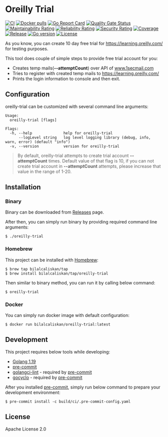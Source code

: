 # Oreilly Trial
[![CI](https://github.com/bilalcaliskan/oreilly-trial/workflows/CI/badge.svg?event=push)](https://github.com/bilalcaliskan/oreilly-trial/actions?query=workflow%3ACI)
[![Docker pulls](https://img.shields.io/docker/pulls/bilalcaliskan/oreilly-trial)](https://hub.docker.com/r/bilalcaliskan/oreilly-trial/)
[![Go Report Card](https://goreportcard.com/badge/github.com/bilalcaliskan/oreilly-trial)](https://goreportcard.com/report/github.com/bilalcaliskan/oreilly-trial)
[![Quality Gate Status](https://sonarcloud.io/api/project_badges/measure?project=bilalcaliskan_oreilly-trial&metric=alert_status)](https://sonarcloud.io/summary/new_code?id=bilalcaliskan_oreilly-trial)
[![Maintainability Rating](https://sonarcloud.io/api/project_badges/measure?project=bilalcaliskan_oreilly-trial&metric=sqale_rating)](https://sonarcloud.io/summary/new_code?id=bilalcaliskan_oreilly-trial)
[![Reliability Rating](https://sonarcloud.io/api/project_badges/measure?project=bilalcaliskan_oreilly-trial&metric=reliability_rating)](https://sonarcloud.io/summary/new_code?id=bilalcaliskan_oreilly-trial)
[![Security Rating](https://sonarcloud.io/api/project_badges/measure?project=bilalcaliskan_oreilly-trial&metric=security_rating)](https://sonarcloud.io/summary/new_code?id=bilalcaliskan_oreilly-trial)
[![Coverage](https://sonarcloud.io/api/project_badges/measure?project=bilalcaliskan_oreilly-trial&metric=coverage)](https://sonarcloud.io/summary/new_code?id=bilalcaliskan_oreilly-trial)
[![Release](https://img.shields.io/github/release/bilalcaliskan/oreilly-trial.svg)](https://github.com/bilalcaliskan/oreilly-trial/releases/latest)
[![Go version](https://img.shields.io/github/go-mod/go-version/bilalcaliskan/oreilly-trial)](https://github.com/bilalcaliskan/oreilly-trial)
[![License](https://img.shields.io/badge/License-Apache%202.0-blue.svg)](https://opensource.org/licenses/Apache-2.0)


As you know, you can create 10 day free trial for https://learning.oreilly.com/ for testing purposes.

This tool does couple of simple steps to provide free trial account for you:
  - Creates temp mails(**--attemptCount**) over API of www.1secmail.com
  - Tries to register with created temp mails to https://learning.oreilly.com/
  - Prints the login information to console and then exit.

## Configuration
oreilly-trial can be customized with several command line arguments:
```
Usage:
  oreilly-trial [flags]

Flags:
  -h, --help              help for oreilly-trial
      --logLevel string   log level logging library (debug, info, warn, error) (default "info")
  -v, --version           version for oreilly-trial
```

> By default, oreilly-trial attempts to create trial account **--attemptCount** times. Default value of that flag is 10, if you can not create trial account in **--attemptCount** attempts, please increase that value in the range of 1-20.

## Installation

### Binary
Binary can be downloaded from [Releases](https://github.com/bilalcaliskan/oreilly-trial/releases) page.

After then, you can simply run binary by providing required command line arguments:
```shell
$ ./oreilly-trial
```

### Homebrew
This project can be installed with [Homebrew](https://brew.sh/):
```shell
$ brew tap bilalcaliskan/tap
$ brew install bilalcaliskan/tap/oreilly-trial
```

Then similar to binary method, you can run it by calling below command:
```shell
$ oreilly-trial
```

### Docker
You can simply run docker image with default configuration:
```shell
$ docker run bilalcaliskan/oreilly-trial:latest
```

## Development
This project requires below tools while developing:
- [Golang 1.19](https://golang.org/doc/go1.19)
- [pre-commit](https://pre-commit.com/)
- [golangci-lint](https://golangci-lint.run/usage/install/) - required by [pre-commit](https://pre-commit.com/)
- [gocyclo](https://github.com/fzipp/gocyclo) - required by [pre-commit](https://pre-commit.com/)

After you installed [pre-commit](https://pre-commit.com/), simply run below command to prepare your development environment:
```shell
$ pre-commit install -c build/ci/.pre-commit-config.yaml
```

## License
Apache License 2.0
